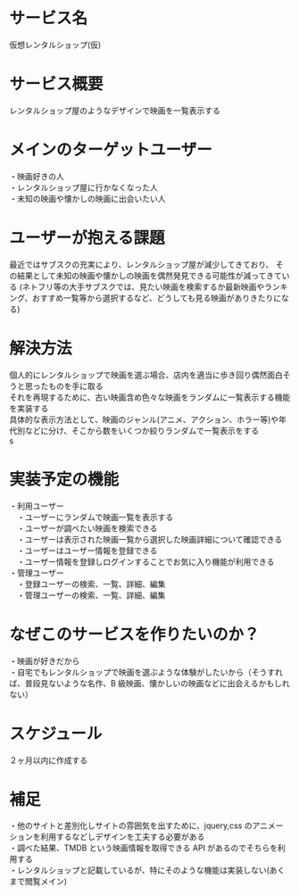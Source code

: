 # サービス名

仮想レンタルショップ(仮)

# サービス概要

レンタルショップ屋のようなデザインで映画を一覧表示する

# メインのターゲットユーザー

・映画好きの人<br>
・レンタルショップ屋に行かなくなった人<br>
・未知の映画や懐かしの映画に出会いたい人<br>

# ユーザーが抱える課題

最近ではサブスクの充実により、レンタルショップ屋が減少してきており、
その結果として未知の映画や懐かしの映画を偶然発見できる可能性が減ってきている
(ネトフリ等の大手サブスクでは、見たい映画を検索するか最新映画やランキング、おすすめ一覧等から選択するなど、どうしても見る映画がありきたりになる)

# 解決方法

個人的にレンタルショップで映画を選ぶ場合、店内を適当に歩き回り偶然面白そうと思ったものを手に取る<br>
それを再現するために、古い映画含め色々な映画をランダムに一覧表示する機能を実装する<br>
具体的な表示方法として、映画のジャンル(アニメ、アクション、ホラー等)や年代別などに分け、そこから数をいくつか絞りランダムで一覧表示をする<br>s

# 実装予定の機能

・利用ユーザー<br>
&emsp;・ユーザーにランダムで映画一覧を表示する<br>
&emsp;・ユーザーが調べたい映画を検索できる<br>
&emsp;・ユーザーは表示された映画一覧から選択した映画詳細について確認できる<br>
&emsp;・ユーザーはユーザー情報を登録できる<br>
&emsp;・ユーザー情報を登録しログインすることでお気に入り機能が利用できる<br>
・管理ユーザー<br>
&emsp;・登録ユーザーの検索、一覧、詳細、編集<br>
&emsp;・管理ユーザーの検索、一覧、詳細、編集<br>

# なぜこのサービスを作りたいのか？

・映画が好きだから<br>
・自宅でもレンタルショップで映画を選ぶような体験がしたいから（そうすれば、普段見ないような名作、B 級映画、懐かしいの映画などに出会えるかもしれない）<br>

# スケジュール

２ヶ月以内に作成する

# 補足

・他のサイトと差別化しサイトの雰囲気を出すために、jquery,css のアニメーションを利用するなどしデザインを工夫する必要がある<br>
・調べた結果、TMDB という映画情報を取得できる API があるのでそちらを利用する<br>
・レンタルショップと記載しているが、特にそのような機能は実装しない(あくまで閲覧メイン)<br>
